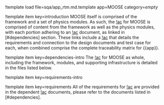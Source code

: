 !template load file=sqa/app_rtm.md.template app=MOOSE category=_empty_

!template item key=introduction
MOOSE itself is comprised of the framework and a set of physics modules. As such, the [!ac](RTM)
for MOOSE is comprised of content from the framework as well as the physics modules, with each
portion adhering to an [!ac](RTM) document, as linked in [#dependencies] section. These links
include a [!ac](RTM) that details the requirements and connection to the design documents
and test case for each, when combined comprise the complete traceability matrix for {{app}}.

!template item key=dependencies-intro
The [!ac](RTM) for MOOSE as whole, including the framework, modules, and supporting infrastructure
is detailed in the files listed below.

!template item key=requirements-intro

!template item key=requirements
All of the requirements for [!ac](MOOSE) are provided in the dependent [!ac](RTM) documents, please
refer to the documents listed in [#dependencies].
